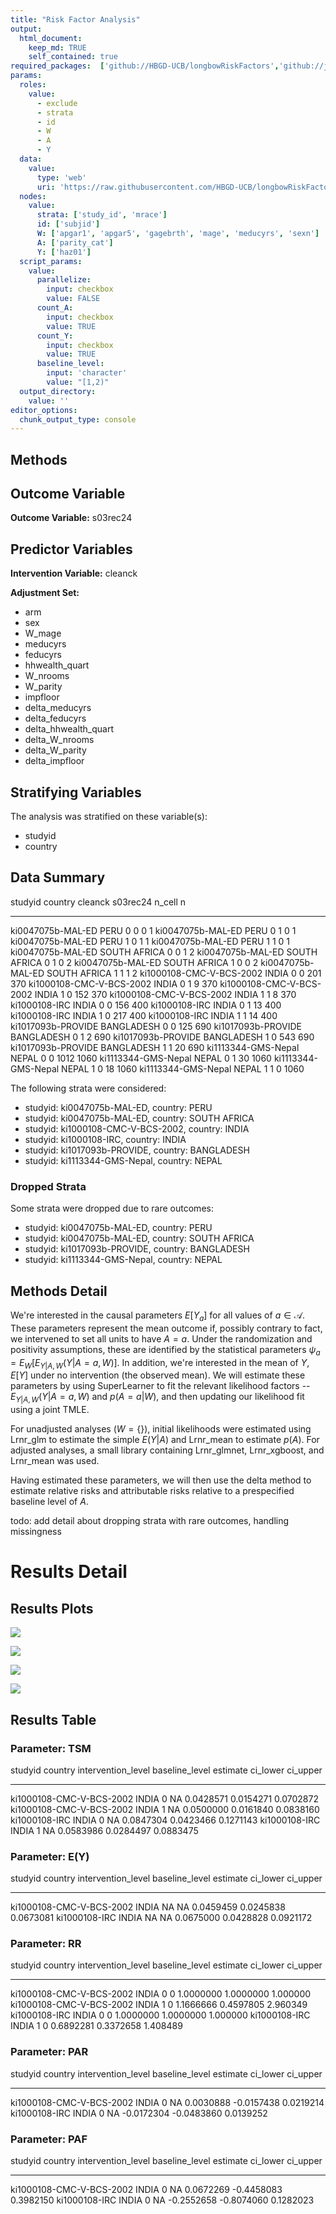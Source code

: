 ```yaml
---
title: "Risk Factor Analysis"
output: 
  html_document:
    keep_md: TRUE
    self_contained: true
required_packages:  ['github://HBGD-UCB/longbowRiskFactors','github://jeremyrcoyle/skimr@vector_types', 'github://tlverse/delayed']
params:
  roles:
    value:
      - exclude
      - strata
      - id
      - W
      - A
      - Y
  data: 
    value: 
      type: 'web'
      uri: 'https://raw.githubusercontent.com/HBGD-UCB/longbowRiskFactors/master/inst/sample_data/birthwt_data.rdata'
  nodes:
    value:
      strata: ['study_id', 'mrace']
      id: ['subjid']
      W: ['apgar1', 'apgar5', 'gagebrth', 'mage', 'meducyrs', 'sexn']
      A: ['parity_cat']
      Y: ['haz01']
  script_params:
    value:
      parallelize:
        input: checkbox
        value: FALSE
      count_A:
        input: checkbox
        value: TRUE
      count_Y:
        input: checkbox
        value: TRUE        
      baseline_level:
        input: 'character'
        value: "[1,2)"
  output_directory:
    value: ''
editor_options: 
  chunk_output_type: console
---
```








## Methods
## Outcome Variable

**Outcome Variable:** s03rec24

## Predictor Variables

**Intervention Variable:** cleanck

**Adjustment Set:**

* arm
* sex
* W_mage
* meducyrs
* feducyrs
* hhwealth_quart
* W_nrooms
* W_parity
* impfloor
* delta_meducyrs
* delta_feducyrs
* delta_hhwealth_quart
* delta_W_nrooms
* delta_W_parity
* delta_impfloor

## Stratifying Variables

The analysis was stratified on these variable(s):

* studyid
* country

## Data Summary

studyid                    country        cleanck    s03rec24   n_cell      n
-------------------------  -------------  --------  ---------  -------  -----
ki0047075b-MAL-ED          PERU           0                 0        0      1
ki0047075b-MAL-ED          PERU           0                 1        0      1
ki0047075b-MAL-ED          PERU           1                 0        1      1
ki0047075b-MAL-ED          PERU           1                 1        0      1
ki0047075b-MAL-ED          SOUTH AFRICA   0                 0        1      2
ki0047075b-MAL-ED          SOUTH AFRICA   0                 1        0      2
ki0047075b-MAL-ED          SOUTH AFRICA   1                 0        0      2
ki0047075b-MAL-ED          SOUTH AFRICA   1                 1        1      2
ki1000108-CMC-V-BCS-2002   INDIA          0                 0      201    370
ki1000108-CMC-V-BCS-2002   INDIA          0                 1        9    370
ki1000108-CMC-V-BCS-2002   INDIA          1                 0      152    370
ki1000108-CMC-V-BCS-2002   INDIA          1                 1        8    370
ki1000108-IRC              INDIA          0                 0      156    400
ki1000108-IRC              INDIA          0                 1       13    400
ki1000108-IRC              INDIA          1                 0      217    400
ki1000108-IRC              INDIA          1                 1       14    400
ki1017093b-PROVIDE         BANGLADESH     0                 0      125    690
ki1017093b-PROVIDE         BANGLADESH     0                 1        2    690
ki1017093b-PROVIDE         BANGLADESH     1                 0      543    690
ki1017093b-PROVIDE         BANGLADESH     1                 1       20    690
ki1113344-GMS-Nepal        NEPAL          0                 0     1012   1060
ki1113344-GMS-Nepal        NEPAL          0                 1       30   1060
ki1113344-GMS-Nepal        NEPAL          1                 0       18   1060
ki1113344-GMS-Nepal        NEPAL          1                 1        0   1060


The following strata were considered:

* studyid: ki0047075b-MAL-ED, country: PERU
* studyid: ki0047075b-MAL-ED, country: SOUTH AFRICA
* studyid: ki1000108-CMC-V-BCS-2002, country: INDIA
* studyid: ki1000108-IRC, country: INDIA
* studyid: ki1017093b-PROVIDE, country: BANGLADESH
* studyid: ki1113344-GMS-Nepal, country: NEPAL

### Dropped Strata

Some strata were dropped due to rare outcomes:

* studyid: ki0047075b-MAL-ED, country: PERU
* studyid: ki0047075b-MAL-ED, country: SOUTH AFRICA
* studyid: ki1017093b-PROVIDE, country: BANGLADESH
* studyid: ki1113344-GMS-Nepal, country: NEPAL

## Methods Detail

We're interested in the causal parameters $E[Y_a]$ for all values of $a \in \mathcal{A}$. These parameters represent the mean outcome if, possibly contrary to fact, we intervened to set all units to have $A=a$. Under the randomization and positivity assumptions, these are identified by the statistical parameters $\psi_a=E_W[E_{Y|A,W}(Y|A=a,W)]$.  In addition, we're interested in the mean of $Y$, $E[Y]$ under no intervention (the observed mean). We will estimate these parameters by using SuperLearner to fit the relevant likelihood factors -- $E_{Y|A,W}(Y|A=a,W)$ and $p(A=a|W)$, and then updating our likelihood fit using a joint TMLE.

For unadjusted analyses ($W=\{\}$), initial likelihoods were estimated using Lrnr_glm to estimate the simple $E(Y|A)$ and Lrnr_mean to estimate $p(A)$. For adjusted analyses, a small library containing Lrnr_glmnet, Lrnr_xgboost, and Lrnr_mean was used.

Having estimated these parameters, we will then use the delta method to estimate relative risks and attributable risks relative to a prespecified baseline level of $A$.

todo: add detail about dropping strata with rare outcomes, handling missingness







# Results Detail

## Results Plots
![](/tmp/ce424061-3e8d-4648-af1d-2570c8093984/REPORT_files/figure-html/plot_tsm-1.png)<!-- -->

![](/tmp/ce424061-3e8d-4648-af1d-2570c8093984/REPORT_files/figure-html/plot_rr-1.png)<!-- -->



![](/tmp/ce424061-3e8d-4648-af1d-2570c8093984/REPORT_files/figure-html/plot_paf-1.png)<!-- -->

![](/tmp/ce424061-3e8d-4648-af1d-2570c8093984/REPORT_files/figure-html/plot_par-1.png)<!-- -->

## Results Table

### Parameter: TSM


studyid                    country   intervention_level   baseline_level     estimate    ci_lower    ci_upper
-------------------------  --------  -------------------  ---------------  ----------  ----------  ----------
ki1000108-CMC-V-BCS-2002   INDIA     0                    NA                0.0428571   0.0154271   0.0702872
ki1000108-CMC-V-BCS-2002   INDIA     1                    NA                0.0500000   0.0161840   0.0838160
ki1000108-IRC              INDIA     0                    NA                0.0847304   0.0423466   0.1271143
ki1000108-IRC              INDIA     1                    NA                0.0583986   0.0284497   0.0883475


### Parameter: E(Y)


studyid                    country   intervention_level   baseline_level     estimate    ci_lower    ci_upper
-------------------------  --------  -------------------  ---------------  ----------  ----------  ----------
ki1000108-CMC-V-BCS-2002   INDIA     NA                   NA                0.0459459   0.0245838   0.0673081
ki1000108-IRC              INDIA     NA                   NA                0.0675000   0.0428828   0.0921172


### Parameter: RR


studyid                    country   intervention_level   baseline_level     estimate    ci_lower   ci_upper
-------------------------  --------  -------------------  ---------------  ----------  ----------  ---------
ki1000108-CMC-V-BCS-2002   INDIA     0                    0                 1.0000000   1.0000000   1.000000
ki1000108-CMC-V-BCS-2002   INDIA     1                    0                 1.1666666   0.4597805   2.960349
ki1000108-IRC              INDIA     0                    0                 1.0000000   1.0000000   1.000000
ki1000108-IRC              INDIA     1                    0                 0.6892281   0.3372658   1.408489


### Parameter: PAR


studyid                    country   intervention_level   baseline_level      estimate     ci_lower    ci_upper
-------------------------  --------  -------------------  ---------------  -----------  -----------  ----------
ki1000108-CMC-V-BCS-2002   INDIA     0                    NA                 0.0030888   -0.0157438   0.0219214
ki1000108-IRC              INDIA     0                    NA                -0.0172304   -0.0483860   0.0139252


### Parameter: PAF


studyid                    country   intervention_level   baseline_level      estimate     ci_lower    ci_upper
-------------------------  --------  -------------------  ---------------  -----------  -----------  ----------
ki1000108-CMC-V-BCS-2002   INDIA     0                    NA                 0.0672269   -0.4458083   0.3982150
ki1000108-IRC              INDIA     0                    NA                -0.2552658   -0.8074060   0.1282023
